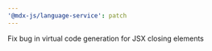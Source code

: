 ```yaml
---
'@mdx-js/language-service': patch
---
```


Fix bug in virtual code generation for JSX closing elements
